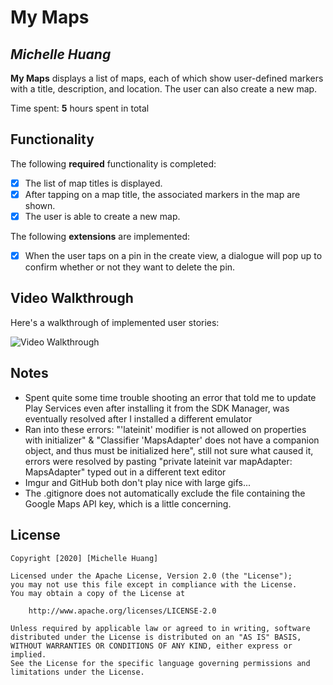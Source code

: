 # My Maps 

## *Michelle Huang*

**My Maps** displays a list of maps, each of which show user-defined markers with a title, description, and location. The user can also create a new map. 

Time spent: **5** hours spent in total

## Functionality 

The following **required** functionality is completed:

* [X] The list of map titles is displayed.
* [X] After tapping on a map title, the associated markers in the map are shown.
* [X] The user is able to create a new map.

The following **extensions** are implemented:

* [X] When the user taps on a pin in the create view, a dialogue will pop up to confirm whether or not they want to delete the pin. 

## Video Walkthrough

Here's a walkthrough of implemented user stories:

<img src='https://i.ibb.co/7pptz0R/cs194a-mymaps-demo-2x-min.gif' title='Video Walkthrough' width='' alt='Video Walkthrough' />

## Notes

* Spent quite some time trouble shooting an error that told me to update Play Services even after installing it from the SDK Manager, was eventually resolved after I installed a different emulator
* Ran into these errors: "'lateinit' modifier is not allowed on properties with initializer" & "Classifier 'MapsAdapter' does not have a companion object, and thus must be initialized here", still not sure what caused it, errors were resolved by pasting "private lateinit var mapAdapter: MapsAdapter" typed out in a different text editor
* Imgur and GitHub both don't play nice with large gifs... 
* The .gitignore does not automatically exclude the file containing the Google Maps API key, which is a little concerning. 

## License

    Copyright [2020] [Michelle Huang]

    Licensed under the Apache License, Version 2.0 (the "License");
    you may not use this file except in compliance with the License.
    You may obtain a copy of the License at

        http://www.apache.org/licenses/LICENSE-2.0

    Unless required by applicable law or agreed to in writing, software
    distributed under the License is distributed on an "AS IS" BASIS,
    WITHOUT WARRANTIES OR CONDITIONS OF ANY KIND, either express or implied.
    See the License for the specific language governing permissions and
    limitations under the License.